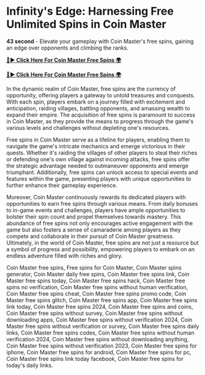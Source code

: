 # Infinity's Edge: Harnessing Free Unlimited Spins in Coin Master
**43 second** - Elevate your gameplay with Coin Master's free spins, gaining an edge over opponents and climbing the ranks.


[**🔴► Click Here For Coin Master Free Spins 🌍**](https://jimaddadel.github.io/Coin)

[**🔴► Click Here For Coin Master Free Spins 🌍**](https://jimaddadel.github.io/Coin)
 
In the dynamic realm of Coin Master, free spins are the currency of opportunity, offering players a gateway to untold treasures and conquests. With each spin, players embark on a journey filled with excitement and anticipation, raiding villages, battling opponents, and amassing wealth to expand their empire. The acquisition of free spins is paramount to success in Coin Master, as they provide the means to progress through the game's various levels and challenges without depleting one's resources.

Free spins in Coin Master serve as a lifeline for players, enabling them to navigate the game's intricate mechanics and emerge victorious in their quests. Whether it's raiding the villages of other players to steal their riches or defending one's own village against incoming attacks, free spins offer the strategic advantage needed to outmaneuver opponents and emerge triumphant. Additionally, free spins can unlock access to special events and features within the game, presenting players with unique opportunities to further enhance their gameplay experience.

Moreover, Coin Master continuously rewards its dedicated players with opportunities to earn free spins through various means. From daily bonuses to in-game events and challenges, players have ample opportunities to bolster their spin count and propel themselves towards mastery. This abundance of free spins not only encourages active engagement with the game but also fosters a sense of camaraderie among players as they compete and collaborate in their pursuit of Coin Master greatness. Ultimately, in the world of Coin Master, free spins are not just a resource but a symbol of progress and possibility, empowering players to embark on an endless adventure filled with riches and glory.

Coin Master free spins, Free spins for Coin Master, Coin Master spins generator, Coin Master daily free spins, Coin Master free spins link, Coin Master free spins today, Coin Master free spins hack, Coin Master free spins no verification, Coin Master free spins without human verification, Coin Master free spins cheat, Coin Master free spins promo code, Coin Master free spins glitch, Coin Master free spins app, Coin Master free spins link today, Coin Master free spins 2024, Coin Master free spins and coins, Coin Master free spins without survey, Coin Master free spins without downloading apps, Coin Master free spins without verification 2024, Coin Master free spins without verification or survey, Coin Master free spins daily links, Coin Master free spins codes, Coin Master free spins without human verification 2024, Coin Master free spins without downloading anything, Coin Master free spins without verification 2023, Coin Master free spins for iphone, Coin Master free spins for android, Coin Master free spins for pc, Coin Master free spins link today facebook, Coin Master free spins for today's daily links.
